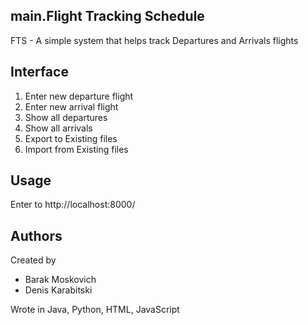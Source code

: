 main.Flight Tracking Schedule
-
FTS - A simple system that helps track Departures and Arrivals flights

Interface
-
1. Enter new departure flight
2. Enter new arrival flight
3. Show all departures
4. Show all arrivals
5. Export to Existing files
6. Import from Existing files

Usage
-
Enter to http://localhost:8000/

Authors
-
Created by
- Barak Moskovich
- Denis Karabitski

Wrote in Java, Python, HTML, JavaScript
